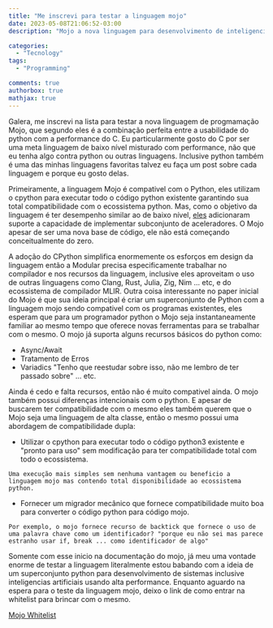 ```yaml
---
title: "Me inscrevi para testar a linguagem mojo"
date: 2023-05-08T21:06:52-03:00
description: "Mojo a nova linguagem para desenvolvimento de inteligencias artificiais"

categories:
  - "Tecnology"
tags:
  - "Programming"

comments: true
authorbox: true
mathjax: true
---
```


Galera, me inscrevi na lista para testar a nova linguagem de progmamação Mojo, que segundo eles é a combinação perfeita entre a usabilidade do python com a performance do C.
Eu particularmente gosto do C por ser uma meta linguagem de baixo nível misturado com performance, não que eu tenha algo contra python ou outras linguagens. 
Inclusive python também é uma das minhas linguagens favoritas talvez eu faça um post sobre cada linguagem e porque eu gosto delas.

Primeiramente, a linguagem Mojo é compativel com o Python, eles utilizam o cpython para executar todo o código python existente garantindo sua total compatibilidade com o ecossistema python. 
Mas, como o objetivo da linguagem é ter desempenho similar ao de baixo nível, [eles](https://www.modular.com/) adicionaram suporte a capacidade de implementar subconjunto de aceleradores.
O Mojo apesar de ser uma nova base de código, ele não está começando conceitualmente do zero. 

A adoção do CPython simplifica enormemente os esforços em design da linguagem então a Modular precisa especificamente trabalhar no compilador e nos recursos da linguagem, inclusive eles aproveitam o uso de outras linguagens como Clang, Rust, Julia, Zig, Nim ... etc, e do ecossistema de compilador MLIR.
Outra coisa interessante no paper inicial do Mojo é que sua ideia principal é criar um superconjunto de Python com a linguagem mojo sendo compativel com os programas existentes, eles esperam que para um programador python o Mojo seja instantaneamente familiar ao mesmo tempo que oferece novas ferramentas  para se trabalhar com o mesmo.
O mojo já suporta alguns recursos básicos do python como:   

- Async/Await
- Tratamento de Erros
- Variadics "Tenho que reestudar sobre isso, não me lembro de ter passado sobre"
... etc. 

Ainda é cedo e falta recursos, então não é muito compativel ainda.
O mojo também possui diferenças intencionais com o python. 
E apesar de buscarem ter compatibilidade com o mesmo eles também querem que o Mojo seja uma linguagem de alta classe, então o mesmo possui uma abordagem de compatibilidade dupla:

- Utilizar o cpython para executar todo o código python3 existente e "pronto para uso" sem modificação para ter compatibilidade total com todo o ecossistema. 

`Uma execução mais simples sem nenhuma vantagem ou beneficio a linguagem mojo mas contendo total disponibilidade ao ecossistema python.`

- Fornecer um migrador mecânico que fornece compatibilidade muito boa para converter o código python para código mojo. 

`Por exemplo, o mojo fornece recurso de backtick que fornece o uso de uma palavra chave como um identificador? "porque eu não sei mas parece estranho usar if, break ... como identificador de algo"`  

Somente com esse inicio na documentação do mojo, já meu uma vontade enorme de testar a linguagem literalmente estou babando com a ideia de um superconjunto python para desenvolvimento de sistemas inclusive inteligencias artificiais usando alta performance. 
Enquanto aguardo na espera para o teste da linguagem mojo, deixo o link de como entrar na whitelist para brincar com o mesmo.

[Mojo Whitelist](https://www.modular.com/mojo)
